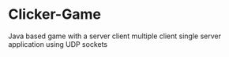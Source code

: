 # Clicker-Game
Java based game with a server client multiple client single server application using UDP sockets 
